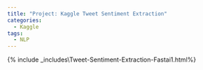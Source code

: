 ```yaml
---
title: "Project: Kaggle Tweet Sentiment Extraction"
categories:
  - Kaggle
tags:
  - NLP
---
```

{% include _includes\Tweet-Sentiment-Extraction-Fastai1.html%}